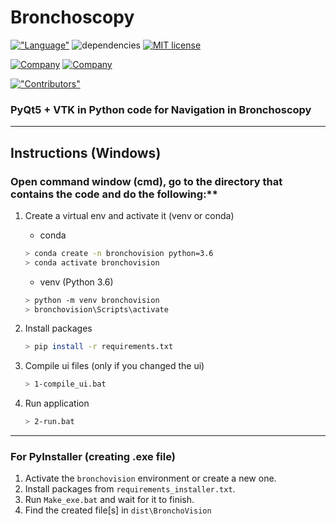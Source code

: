 # Bronchoscopy

[!["Language"](https://img.shields.io/github/languages/top/saeeddiscovery/bronchoscopy.svg?style=for-the-badge&logo=python)](http://python.org/)
![dependencies](https://img.shields.io/badge/dependencies-PyQt5-brightgreen.svg?style=for-the-badge)
[![MIT license](https://img.shields.io/badge/License-MIT-blue.svg?style=for-the-badge)](https://lbesson.mit-license.org/)

[![Company](https://img.shields.io/badge/Company-Parsiss-blue.svg?style=for-the-badge&logo=c)](http://parsiss.com/)
[![Company](https://img.shields.io/badge/Company-AitinTech-blue.svg?style=for-the-badge&logo=c)](http://AitinTech.ir/)

[!["Contributors"](https://img.shields.io/github/contributors/saeeddiscovery/bronchoscopy.svg?style=social&logo=visual%20studio%20code)](https://github.com/saeeddiscovery/bronchoscopy/graphs/contributors)

### PyQt5 + VTK in Python code for Navigation in Bronchoscopy

-----------

## Instructions (Windows)

### Open command window (cmd), go to the directory that contains the code and do the following:**

1. Create a virtual env and activate it (venv or conda) 
    - conda
    ```bash
    > conda create -n bronchovision python=3.6
    > conda activate bronchovision
    ```
    - venv (Python 3.6)
    ```bash
    > python -m venv bronchovision
    > bronchovision\Scripts\activate
    ```


2. Install packages
    ```bash
    > pip install -r requirements.txt
    ```

3. Compile ui files (only if you changed the ui)
    ```bash
    > 1-compile_ui.bat
    ```

4. Run application
    ```bash
    > 2-run.bat
    ```
--------------
### For PyInstaller (creating .exe file)
1. Activate the `bronchovision` environment or create a new one.
2. Install packages from `requirements_installer.txt`.
3. Run `Make_exe.bat` and wait for it to finish.
4. Find the created file[s] in `dist\BronchoVision`

